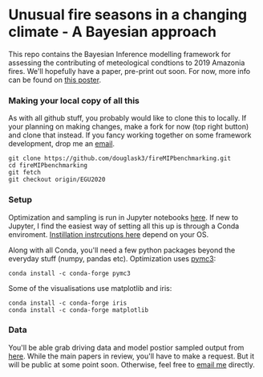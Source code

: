 # Unusual fire seasons in a changing climate - A Bayesian approach

This repo contains the Bayesian Inference modelling framework for assessing the contributing of meteological condtions to 2019 Amazonia fires. We'll hopefully have a paper, pre-print out soon. For now, more info can be found on [this poster](https://docs.google.com/drawings/d/16ynwXFCWGg7WFqMO5baoK1NINlqTCPjIZQ7FzDFQKd4/edit?usp=sharing).

### Making your local copy of all this
As with all github stuff, you probably would like to clone this to locally. If your planning on making changes, make a fork for now (top right button) and clone that instead. If you fancy working together on some framework development, drop me an [email](mailto:confirebayes@gmail.com).
```
git clone https://github.com/douglask3/fireMIPbenchmarking.git
cd fireMIPbenchmarking
git fetch 
git checkout origin/EGU2020
```

### Setup 
Optimization and sampling is run in Jupyter notebooks [here](optimise_run_model). If new to Jupyter, I find the easiest way of setting all this up is through a Conda enviroment. [Instillation instrcutions here](https://docs.anaconda.com/anaconda/install/) depend on your OS. 

Along with all Conda, you'll need a few python packages beyond the everyday stuff (numpy, pandas etc). Optimization uses [pymc3](https://anaconda.org/conda-forge/pymc3):

```
conda install -c conda-forge pymc3
```

Some of the visualisations use matplotlib and iris:

```
conda install -c conda-forge iris
conda install -c conda-forge matplotlib
```

### Data
You'll be able grab driving data and model postior sampled output from [here](https://doi.org/10.5281/zenodo.3588441). While the main papers in review, you'll have to make a request. But it will be public at some point soon. Otherwise, feel free to [email me](mailto:confirebayes@gmail.com ) directly. 


